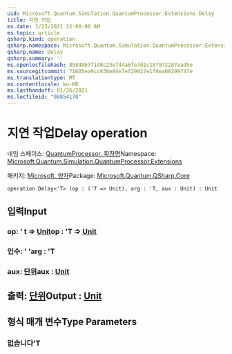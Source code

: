 ```yaml
---
uid: Microsoft.Quantum.Simulation.QuantumProcessor.Extensions.Delay
title: 지연 작업
ms.date: 1/23/2021 12:00:00 AM
ms.topic: article
qsharp.kind: operation
qsharp.namespace: Microsoft.Quantum.Simulation.QuantumProcessor.Extensions
qsharp.name: Delay
qsharp.summary: ''
ms.openlocfilehash: 8584867f148c23e744a6fe7d1c187972287ead5e
ms.sourcegitcommit: 71605ea9cc630e84e7ef29027e1f0ea06299747e
ms.translationtype: MT
ms.contentlocale: ko-KR
ms.lasthandoff: 01/26/2021
ms.locfileid: "98854170"
---
```

# <a name="delay-operation"></a><span data-ttu-id="0ef4c-102">지연 작업</span><span class="sxs-lookup"><span data-stu-id="0ef4c-102">Delay operation</span></span>

<span data-ttu-id="0ef4c-103">네임 스페이스: [QuantumProcessor. 확장명](xref:Microsoft.Quantum.Simulation.QuantumProcessor.Extensions)</span><span class="sxs-lookup"><span data-stu-id="0ef4c-103">Namespace: [Microsoft.Quantum.Simulation.QuantumProcessor.Extensions](xref:Microsoft.Quantum.Simulation.QuantumProcessor.Extensions)</span></span>

<span data-ttu-id="0ef4c-104">패키지: [Microsoft. 양자](https://nuget.org/packages/Microsoft.Quantum.QSharp.Core)</span><span class="sxs-lookup"><span data-stu-id="0ef4c-104">Package: [Microsoft.Quantum.QSharp.Core](https://nuget.org/packages/Microsoft.Quantum.QSharp.Core)</span></span>




```qsharp
operation Delay<'T> (op : ('T => Unit), arg : 'T, aux : Unit) : Unit
```


## <a name="input"></a><span data-ttu-id="0ef4c-105">입력</span><span class="sxs-lookup"><span data-stu-id="0ef4c-105">Input</span></span>

### <a name="op--t--unit"></a><span data-ttu-id="0ef4c-106">op: ' t => [Unit](xref:microsoft.quantum.lang-ref.unit)</span><span class="sxs-lookup"><span data-stu-id="0ef4c-106">op : 'T => [Unit](xref:microsoft.quantum.lang-ref.unit)</span></span> 




### <a name="arg--t"></a><span data-ttu-id="0ef4c-107">인수: ' '</span><span class="sxs-lookup"><span data-stu-id="0ef4c-107">arg : 'T</span></span>




### <a name="aux--unit"></a><span data-ttu-id="0ef4c-108">aux: [단위](xref:microsoft.quantum.lang-ref.unit)</span><span class="sxs-lookup"><span data-stu-id="0ef4c-108">aux : [Unit](xref:microsoft.quantum.lang-ref.unit)</span></span>





## <a name="output--unit"></a><span data-ttu-id="0ef4c-109">출력: [단위](xref:microsoft.quantum.lang-ref.unit)</span><span class="sxs-lookup"><span data-stu-id="0ef4c-109">Output : [Unit](xref:microsoft.quantum.lang-ref.unit)</span></span>



## <a name="type-parameters"></a><span data-ttu-id="0ef4c-110">형식 매개 변수</span><span class="sxs-lookup"><span data-stu-id="0ef4c-110">Type Parameters</span></span>

### <a name="t"></a><span data-ttu-id="0ef4c-111">없습니다</span><span class="sxs-lookup"><span data-stu-id="0ef4c-111">'T</span></span>

